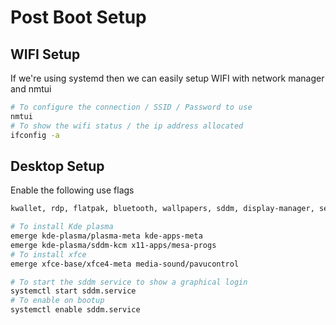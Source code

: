 # Post Boot Setup

## WIFI Setup

If we're using systemd then we can easily setup WIFI with network manager and nmtui
```bash
# To configure the connection / SSID / Password to use
nmtui
# To show the wifi status / the ip address allocated
ifconfig -a
```




## Desktop Setup

Enable the following use flags
```bash
kwallet, rdp, flatpak, bluetooth, wallpapers, sddm, display-manager, server
```

```bash
# To install Kde plasma
emerge kde-plasma/plasma-meta kde-apps-meta
emerge kde-plasma/sddm-kcm x11-apps/mesa-progs
# To install xfce
emerge xfce-base/xfce4-meta media-sound/pavucontrol
```


```bash
# To start the sddm service to show a graphical login
systemctl start sddm.service
# To enable on bootup
systemctl enable sddm.service
```
